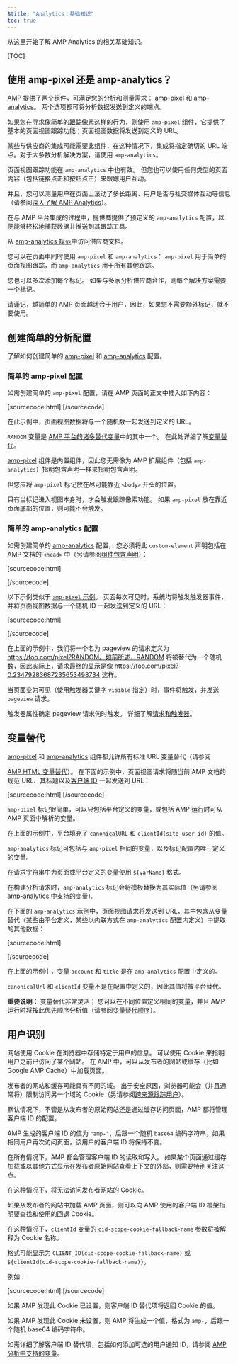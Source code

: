```yaml
---
$title: "Analytics：基础知识"
toc: true
---
```


从这里开始了解 AMP Analytics 的相关基础知识。

[TOC]

## 使用 amp-pixel 还是 amp-analytics？

AMP 提供了两个组件，可满足您的分析和测量需求：
[amp-pixel](/docs/reference/amp-pixel.html) 和
[amp-analytics](/docs/reference/extended/amp-analytics.html)。
两个选项都可将分析数据发送到定义的端点。

如果您在寻求像简单的[跟踪像素](https://en.wikipedia.org/wiki/Web_beacon#Implementation)这样的行为，则使用 `amp-pixel` 组件，它提供了基本的页面视图跟踪功能；页面视图数据将发送到定义的 URL。



某些与供应商的集成可能需要此组件，在这种情况下，集成将指定确切的 URL 端点。对于大多数分析解决方案，请使用 `amp-analytics`。



页面视图跟踪功能在 `amp-analytics` 中也有效。
但您也可以使用任何类型的页面内容（包括链接点击和按钮点击）来跟踪用户互动。

并且，您可以测量用户在页面上滚动了多长距离、用户是否与社交媒体互动等信息（请参阅[深入了解 AMP Analytics](/zh_cn/docs/guides/analytics/deep_dive_analytics.html)）。




在与 AMP 平台集成的过程中，提供商提供了预定义的 `amp-analytics` 配置，以便能够轻松地捕获数据并推送到其跟踪工具。


从
[amp-analytics 规范](/docs/reference/extended/amp-analytics.html)中访问供应商文档。

您可以在页面中同时使用 `amp-pixel` 和 `amp-analytics`：
`amp-pixel` 用于简单的页面视图跟踪，而 `amp-analytics` 用于所有其他跟踪。

您也可以多次添加每个标记。
如果与多家分析供应商合作，则每个解决方案需要一个标记。

请谨记，越简单的 AMP 页面越适合于用户，因此，如果您不需要额外标记，就不要使用。


## 创建简单的分析配置

了解如何创建简单的
[amp-pixel](/docs/reference/amp-pixel.html) 和
[amp-analytics](/docs/reference/extended/amp-analytics.html) 配置。

### 简单的 amp-pixel 配置

如需创建简单的 `amp-pixel` 配置，请在 AMP 页面的正文中插入如下内容：


[sourcecode:html]
<amp-pixel src="https://foo.com/pixel?RANDOM"></amp-pixel>
[/sourcecode]

在此示例中，页面视图数据将与一个随机数一起发送到定义的 URL。

`RANDOM` 变量是
[AMP 平台的诸多替代变量](https://github.com/ampproject/amphtml/blob/master/spec/amp-var-substitutions.md)中的其中一个。
在此处详细了解[变量替代](/zh_cn/docs/guides/analytics/analytics_basics.html#变量替代)。


[amp-pixel](/docs/reference/amp-pixel.html) 组件是内置组件，因此您无需像为 AMP 扩展组件（包括 `amp-analytics`）指明包含声明一样来指明包含声明。



但您应将 `amp-pixel` 标记放在尽可能靠近 `<body>` 开头的位置。

只有当标记进入视图本身时，才会触发跟踪像素功能。
如果 `amp-pixel` 放在靠近页面底部的位置，则可能不会触发。


### 简单的 amp-analytics 配置

如需创建简单的
[amp-analytics](/docs/reference/extended/amp-analytics.html) 配置，
您必须将此 `custom-element` 声明包括在 AMP 文档的 `<head>` 中（另请参阅[组件包含声明](/docs/reference/extended.html#component-inclusion-declaration)）：



[sourcecode:html]
<script async custom-element="amp-analytics" src="https://cdn.ampproject.org/v0/amp-analytics-0.1.js"></script>
[/sourcecode]

以下示例类似于 [`amp-pixel` 示例](/zh_cn/docs/guides/analytics/analytics_basics.html#简单的-amp-pixel-配置)。
页面每次可见时，系统均将触发触发器事件，并将页面视图数据与一个随机 ID 一起发送到定义的 URL：



[sourcecode:html]
<amp-analytics>
<script type="application/json">
{
  "requests": {
    "pageview": "https://foo.com/pixel?RANDOM",
  },
  "triggers": {
    "trackPageview": {
      "on": "visible",
      "request": "pageview"
    }
  }
}
</script>
</amp-analytics>
[/sourcecode]

在上面的示例中，我们将一个名为 pageview 的请求定义为 https://foo.com/pixel?RANDOM。如前所述，RANDOM 将被替代为一个随机数，因此实际上，请求最终的显示是像 https://foo.com/pixel?0.23479283687235653498734 这样。

当页面变为可见（使用触发器关键字 `visible` 指定）时，事件将触发，并发送 `pageview` 请求。


触发器属性确定 pageview 请求何时触发。
详细了解[请求和触发器](/zh_cn/docs/guides/analytics/deep_dive_analytics.html#发送什么数据：requests-属性)。

## 变量替代

[amp-pixel](/docs/reference/amp-pixel.html) 和
[amp-analytics](/docs/reference/extended/amp-analytics.html) 组件都允许所有标准 URL 变量替代（请参阅

[AMP HTML 变量替代](https://github.com/ampproject/amphtml/blob/master/spec/amp-var-substitutions.md)）。
在下面的示例中，页面视图请求将随当前 AMP 文档的规范 URL、其标题以及[客户端 ID](/zh_cn/docs/guides/analytics/analytics_basics.html#用户识别) 一起发送到 URL：




[sourcecode:html]
<amp-pixel src="https://example.com/analytics?url=${canonicalUrl}&title=${title}&clientId=${clientId(site-user-id)}"></amp-pixel>
[/sourcecode]

`amp-pixel` 标记很简单，可以只包括平台定义的变量，或包括 AMP 运行时可从 AMP 页面中解析的变量。


在上面的示例中，平台填充了
`canonicalURL` 和 `clientId(site-user-id)` 的值。

`amp-analytics` 标记可包括与 `amp-pixel` 相同的变量，以及标记配置内唯一定义的变量。


在请求字符串中为页面或平台定义的变量使用 `${varName}` 格式。

在构建分析请求时，`amp-analytics` 标记会将模板替换为其实际值（另请参阅
[amp-analytics 中支持的变量](https://github.com/ampproject/amphtml/blob/master/extensions/amp-analytics/analytics-vars.md)）。


在下面的 `amp-analytics` 示例中，页面视图请求将发送到 URL，其中包含从变量替代（某些由平台定义，某些以内联方式在 `amp-analytics` 配置内定义）中提取的其他数据：






[sourcecode:html]
<amp-analytics>
<script type="application/json">
{
  "requests": {
    "pageview":"https://example.com/analytics?url=${canonicalUrl}&title=${title}&acct=${account}&clientId=${clientId(site-user-id)}",
  },
  "vars": {
    "account": "ABC123",
  },
  "triggers": {
    "someEvent": {
      "on": "visible",
      "request": "pageview",
      "vars": {
        "title": "My homepage",
      }
    }
  }
}
</script>
</amp-analytics>
[/sourcecode]

在上面的示例中，变量 `account` 和 `title` 是在 `amp-analytics` 配置中定义的。


`canonicalUrl` 和 `clientId` 变量不是在配置中定义的，因此其值将被平台替代。


**重要说明：** 变量替代非常灵活；
您可以在不同位置定义相同的变量，并且 AMP 运行时将按此优先顺序分析值（请参阅[变量替代顺序](/zh_cn/docs/guides/analytics/deep_dive_analytics.html#变量替代顺序)）。



## 用户识别

网站使用 Cookie 在浏览器中存储特定于用户的信息。
可以使用 Cookie 来指明用户之前已访问了某个网站。
在 AMP 中，可以从发布者的网站或缓存（比如 Google AMP Cache）中加载页面。


发布者的网站和缓存可能具有不同的域。
出于安全原因，浏览器可能会（并且通常将）限制访问另一个域的 Cookie（另请参阅[跨来源跟踪用户](https://github.com/ampproject/amphtml/blob/master/extensions/amp-analytics/cross-origin-tracking.md)）。




默认情况下，不管是从发布者的原始网站还是通过缓存访问页面，AMP 都将管理客户端 ID 的配置。

AMP 生成的客户端 ID 的值为 `"amp-"`，后跟一个随机 `base64` 编码字符串，如果相同用户再次访问页面，该用户的客户端 ID 将保持不变。



在所有情况下，AMP 都会管理客户端 ID 的读取和写入。
如果某个页面通过缓存加载或以其他方式显示在发布者原始网站查看上下文的外部，则需要特别关注这一点。


在这种情况下，将无法访问发布者网站的 Cookie。

如果从发布者的网站中加载 AMP 页面，则可以向 AMP 使用的客户端 ID 框架指明要查找和使用的回退 Cookie。


在这种情况下，`clientId` 变量的
`cid-scope-cookie-fallback-name` 参数将被解释为 Cookie 名称。

格式可能显示为
`CLIENT_ID(cid-scope-cookie-fallback-name)` 或
`${clientId(cid-scope-cookie-fallback-name)}`。

例如：

[sourcecode:html]
<amp-pixel src="https://foo.com/pixel?cid=CLIENT_ID(site-user-id-cookie-fallback-name)"></amp-pixel>
[/sourcecode]

如果 AMP 发现此 Cookie 已设置，则客户端 ID 替代项将返回 Cookie 的值。

如果 AMP 发现此 Cookie 未设置，则 AMP 将生成一个值，格式为 `amp-`，后跟一个随机 base64 编码字符串。



如需详细了解客户端 ID 替代项，包括如何添加可选的用户通知 ID，请参阅 [AMP 分析中支持的变量](https://github.com/ampproject/amphtml/blob/master/extensions/amp-analytics/analytics-vars.md)。

